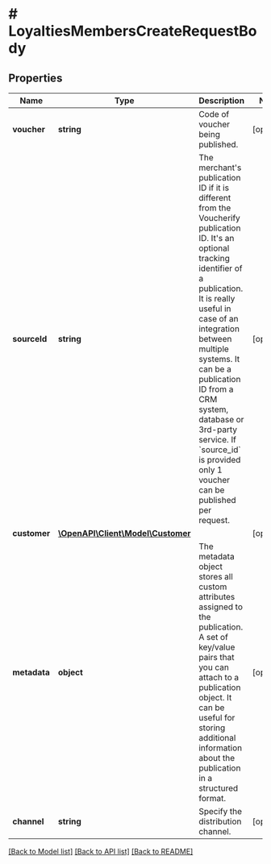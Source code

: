 # # LoyaltiesMembersCreateRequestBody

## Properties

Name | Type | Description | Notes
------------ | ------------- | ------------- | -------------
**voucher** | **string** | Code of voucher being published. | [optional]
**sourceId** | **string** | The merchant&#39;s publication ID if it is different from the Voucherify publication ID. It&#39;s an optional tracking identifier of a publication. It is really useful in case of an integration between multiple systems. It can be a publication ID from a CRM system, database or 3rd-party service. If &#x60;source_id&#x60; is provided only 1 voucher can be published per request. | [optional]
**customer** | [**\OpenAPI\Client\Model\Customer**](Customer.md) |  | [optional]
**metadata** | **object** | The metadata object stores all custom attributes assigned to the publication. A set of key/value pairs that you can attach to a publication object. It can be useful for storing additional information about the publication in a structured format. | [optional]
**channel** | **string** | Specify the distribution channel. | [optional]

[[Back to Model list]](../../README.md#models) [[Back to API list]](../../README.md#endpoints) [[Back to README]](../../README.md)
